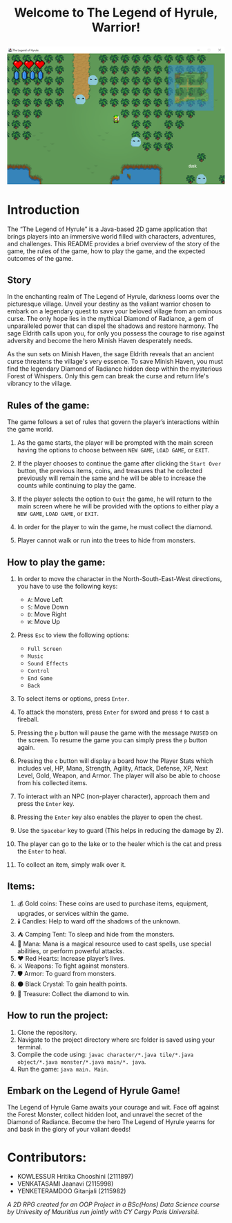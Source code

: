 # <p align="center">Welcome to The Legend of Hyrule, Warrior!<br></p>

![Alt text](image.png)

# Introduction<br>
The “The Legend of Hyrule” is a Java-based 2D game application that brings players into an immersive world filled with characters, adventures, and challenges.  This README provides a brief overview of the story of the game, the rules of the game, how to play the game, and the expected outcomes of the game.

## Story<br>
In the enchanting realm of The Legend of Hyrule, darkness looms over the picturesque village. Unveil your destiny as the valiant warrior chosen to embark on a legendary quest to save your beloved village from an ominous curse. The only hope lies in the mythical Diamond of Radiance, a gem of unparalleled power that can dispel the shadows and restore harmony. The sage Eldrith calls upon you, for only you possess the courage to rise against adversity and become the hero Minish Haven desperately needs.

As the sun sets on Minish Haven, the sage Eldrith reveals that an ancient curse threatens the village's very essence. To save Minish Haven, you must find the legendary Diamond of Radiance hidden deep within the mysterious Forest of Whispers. Only this gem can break the curse and return life's vibrancy to the village.

## Rules of the game:<br>
The game follows a set of rules that govern the player’s interactions within the game world.

1. As the game starts, the player will be prompted with the main screen having the options to choose between  `NEW GAME`, `LOAD GAME`, or `EXIT`.

2. If the player chooses to continue the game after clicking the `Start Over` button, the previous items, coins, and treasures that he collected previously will remain the same and he will be able to increase the counts while continuing to play the game.

3. If the player selects the option to `Quit` the game, he will return to the main screen where he will be provided with the options to either play a `NEW GAME`, `LOAD GAME`, or `EXIT`.

4. In order for the player to win the game, he must collect the diamond.

5. Player cannot walk or run into the trees to hide from monsters.


## How to play the game:<br>
1.	In order to move the character in the North-South-East-West directions, you have to use the following keys:<br>

      - `A`: Move Left<br>
      - `S`: Move Down<br>
      - `D`: Move Right<br>
      - `W`: Move Up<br>

2.	Press `Esc` to view the following options:<br>

    -	`Full Screen`<br>
    -	`Music`<br>
    -	`Sound Effects`<br>
    -	`Control`<br>
    -	`End Game`<br>
    -	`Back`<br>

3.	To select items or options, press `Enter`.

4.	To attack the monsters, press `Enter` for sword and press `f` to cast a fireball.

5.	Pressing the `p` button will pause the game with the message `PAUSED` on the screen.  To resume the game you can simply press the `p` button again.

6.	Pressing the `c` button will display a board how the Player Stats which includes vel, HP, Mana, Strength, Agility, Attack, Defense, XP, Next Level, Gold, Weapon, and Armor.  The player will also be able to choose from his collected items.

7.	To interact with an NPC (non-player character), approach them and press the `Enter` key.

8.  Pressing the `Enter` key also enables the player to open the chest.

9.  Use the `Spacebar` key to guard (This helps in reducing the damage by 2).

10. The player can go to the lake or to the healer which is the cat and press the `Enter` to heal.

11.	To collect an item, simply walk over it.

## Items:<br>

1.	💰 Gold coins: These coins are used to purchase items, equipment, upgrades, or services within the game.
2.	🕯️ Candles: Help to ward off the shadows of the unknown.
3.	⛺ Camping Tent: To sleep and hide from the monsters.
4.	🔮 Mana: Mana is a magical resource used to cast spells, use special abilities, or perform powerful attacks.
5.	❤️ Red Hearts: Increase player’s lives.
6.	⚔️ Weapons: To fight against monsters.
7.	🛡️ Armor: To guard from monsters.
8.	⚫ Black Crystal: To gain health points.
9.	💎 Treasure: Collect the diamond to win.

## How to run the project:<br>

1. Clone the repository.
2. Navigate to the project directory where src folder is saved using your terminal.
3. Compile the code using: `javac character/*.java tile/*.java object/*.java monster/*.java main/*. java`.
4. Run the game: `java main. Main`.

## Embark on the Legend of Hyrule Game!

The Legend of Hyrule Game awaits your courage and wit. Face off against the Forest Monster, collect hidden loot, and unravel the secret of the Diamond of Radiance. Become the hero The Legend of Hyrule yearns for and bask in the glory of your valiant deeds!

# Contributors:<br>
   - KOWLESSUR Hritika Chooshini (2111897)<br>
   - VENKATASAMI Jaanavi (2115998)<br>
   - YENKETERAMDOO Gitanjali (2115982)<br>

_A 2D RPG created for an OOP Project in a BSc(Hons) Data Science course by Univesity of Mauritius run jointly with CY Cergy Paris Université._


